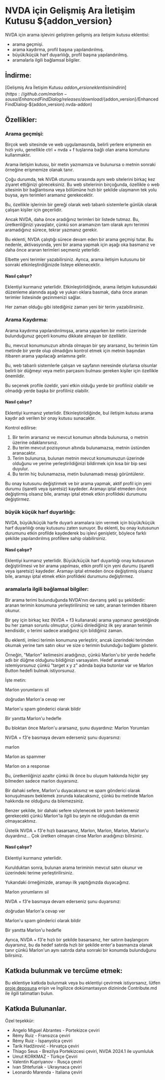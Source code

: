 # NVDA için Gelişmiş Ara İletişim Kutusu ${addon_version}
NVDA için arama işlevini geliştiren gelişmiş ara iletişim kutusu eklentisi:  

* arama geçmişi.  
* arama kaydırma, profil başına yapılandırılmış.  
* büyük/küçük harf duyarlılığı, profil başına yapılandırılmış.  
* aramalarla ilgili bağlamsal bilgiler.  

## İndirme:  
[Gelişmiş Ara İletişim Kutusu ${addon_version} eklentisini indirin](https://github.com/marlon-sousa/EnhancedFindDialog/releases/download/${addon_version}/EnhancedFindDialog-${addon_version}.nvda-addon)

## Özellikler:  

### Arama geçmişi:  
Birçok web sitesinde ve web uygulamasında, belirli yerlere erişmenin en hızlı yolu, genellikle ctrl + nvda + f tuşlarına bağlı olan arama komutunu kullanmaktır.  

Arama iletişim kutusu, bir metin yazmamıza ve bulunursa o metnin sonraki örneğine erişmemize olanak tanır.

Çoğu durumda, tek NVDA oturumu sırasında aynı web sitelerini birkaç kez ziyaret ettiğinizi göreceksiniz. Bu web sitelerinin birçoğunda, özellikle o web sitesinin bir bağlantısına veya bölümüne hızlı bir şekilde ulaşmanın tek yolu buysa, aynı terimleri aramanız gerekecektir.  

Bu, özellikle işlerinin bir gereği olarak web tabanlı sistemlerle günlük olarak çalışan kişiler için geçerlidir.  

Ancak NVDA, daha önce aradığınız terimleri bir listede tutmaz. Bu, üretkenliğinizi yavaşlatır, çünkü son aramanızın tam olarak aynı terimini aramadığınız sürece, tekrar yazmanız gerekir.  

Bu eklenti, NVDA çalıştığı sürece devam eden bir arama geçmişi tutar. Bu nedenle, aktivasyonda, yeni bir arama yapmak için aşağı oka basmanız ve daha önce aranan terimleri seçmeniz yeterlidir.  

Elbette yeni terimler yazabilirsiniz. Ayrıca, arama iletişim kutusunu bir sonraki etkinleştirdiğinizde listeye eklenecektir.  

#### Nasıl çalışır?  

Eklentiyi kurmanız yeterlidir. Etkinleştirildiğinde, arama iletişim kutusundaki düzenleme alanında aşağı ve yukarı oklara basmak, daha önce aranan terimler listesinde gezinmenizi sağlar.  

Her zaman olduğu gibi istediğiniz zaman yeni bir terim yazabilirsiniz.  

### Arama Kaydırma:  

Arama kaydırma yapılandırılmışsa, arama yaparken bir metin üzerinde bulunduğunuz geçerli konumu dikkate almayan bir özelliktir.  

Bu, mevcut konumunuzun altında olmayan bir şey ararsanız, bu terimin tüm metinde bir yerde olup olmadığını kontrol etmek için metnin başından itibaren arama yapılacağı anlamına gelir.  

Bu, web tabanlı sistemlerle çalışan ve sayfanın neresinde olurlarsa olsunlar belirli bir düğmeyi veya metin parçasını bulması gereken kişiler için özellikle önemlidir.  

Bu seçenek profile özeldir, yani etkin olduğu yerde bir profiliniz olabilir ve olmadığı yerde başka bir profiliniz olabilir.  

#### Nasıl çalışır?  

Eklentiyi kurmanız yeterlidir. Etkinleştirildiğinde, bul iletişim kutusu arama kaydır adı verilen bir onay kutusu sunacaktır.  

Kontrol edilirse:  

1. Bir terim ararsanız ve mevcut konumun altında bulunursa, o metnin üzerine odaklanırsınız.  
2. Bu terim mevcut pozisyonun altında bulunamazsa, metnin üstünden aranacaktır.  
3. Terim bulunursa, bulunan metnin mevcut konumunuzun üzerinde olduğunu ve yerine yerleştirildiğinizi bildirmek için kısa bir bip sesi duyulur.  
4. Bu terim hiç bulunamazsa, metin bulunamadı mesajı görüntülenir.  

Bu onay kutusunu değiştirmek ve bir arama yapmak, aktif profil için yeni durumu (işaretli veya işaretsiz) kaydeder. Aramayı iptal etmeden önce değiştirmiş olsanız bile, aramayı iptal etmek etkin profildeki durumunu değiştirmez.  

### büyük küçük harf duyarlılığı:  

NVDA, büyük/küçük harfe duyarlı aramalara izin vermek için büyük/küçük harf duyarlılığı onay kutusunu zaten sunuyor. Bu eklenti, bu onay kutusunun durumunu etkin profilde kaydederek bu işlevi genişletir, böylece farklı şekilde yapılandırılmış profillere sahip olabilirsiniz.  

#### Nasıl çalışır?  

Eklentiyi kurmanız yeterlidir. Büyük/küçük harf duyarlılığı onay kutusunun değiştirilmesi ve bir arama yapılması, etkin profil için yeni durumu (işaretli veya işaretsiz) kaydeder. Aramayı iptal etmeden önce değiştirmiş olsanız bile, aramayı iptal etmek etkin profildeki durumunu değiştirmez.  

### aramalarla ilgili bağlamsal bilgiler:  

Bir arama terimi bulunduğunda NVDA'nın davranış şekli şu şekildedir: aranan terimin konumuna yerleştirilirsiniz ve satır, aranan terimden itibaren okunur.  

Bir şey için birkaç kez (NVDA + f3 kullanarak) arama yapmanız gerektiğinde bu her zaman sorunlu olmuştur, çünkü dinlediğiniz ilk şey aranan terimin kendisidir, o terimi sadece aradığınız için bildiğiniz zaman.  

Bu eklenti, imleci terimin konumuna yerleştirir, ancak üzerindeki terimden okumak yerine tam satırı okur ve size o terimin bulunduğu bağlamı gösterir.  

Örneğin, "Marlon" kelimesini aradığınızı, çünkü Marlon'u bir yerde hedefle adlı bir düğme olduğunu bildiğinizi varsayalım. Hedef aramak istemiyorsunuz çünkü "target x y z" adında başka butonlar var ve Marlon Button hedefi bulmak istiyorsunuz.

İşte metin:  

Marlon yorumlarını sil  

doğrudan Marlon'a cevap ver  

Marlon'u spam gönderici olarak bildir  

Bir yanıtta Marlon'u hedefle  

Bu bloktan önce Marlon'u ararsanız, şunu duyardınız:
Marlon Yorumları  

NVDA + f3'e basmaya devam ederseniz şunu duyarsınız:  

marlon  

Marlon as spammer

Marlon on a response

Bu, üretkenliğinizi azaltır çünkü ilk önce bu oluşum hakkında hiçbir şey bilmeden sadece marlon duyarsınız.  

Bir dahaki sefere, Marlon'u duyacaksınız ve spam gönderici olarak konuşulmasını beklemek zorunda kalacaksınız, çünkü bu metinde Marlon hakkında ne olduğunu da bilemezsiniz.  

Benzer şekilde, bir dahaki sefere söylenecek bir yanıtı beklemeniz gerekecekti çünkü Marlon'la ilgili bu şeyin ne olduğundan da emin olmayacaktınız.  

Üstelik NVDA + f3'e hızlı basarsanız, Marlon, Marlon, Marlon, Marlon'u duyardınız... Çok üretken olmayan cinse Marlon aradığınızı bilirsiniz.  

#### Nasıl çalışır?  

Eklentiyi kurmanız yeterlidir.

Kurulduktan sonra, bulunan arama teriminin mevcut satırı okunur ve üzerindeki terime yerleştirilirsiniz.  

Yukarıdaki örneğimizde, aramayı ilk yaptığınızda duyacağınız.  

Marlon yorumlarını sil  

NVDA + f3'e basmaya devam ederseniz şunu duyarsınız:  

doğrudan Marlon'a cevap ver  

Marlon'u spam gönderici olarak bildir  

Bir yanıtta Marlon'u hedefle  

Ayrıca, NVDA + f3'e hızlı bir şekilde basarsanız, her satırın başlangıcını duyarsınız, bu da hedef satırda hızlı bir şekilde enter'a basmanıza olanak tanır çünkü Marlon'un aynı satırda daha sonraki bir konumda bulunduğunu bilirsiniz.  

## Katkıda bulunmak ve tercüme etmek:  

Bu eklentiye katkıda bulunmak veya bu eklentiyi çevirmek istiyorsanız, lütfen [proje deposuna](https://github.com/marlon-sousa/EnhancedFindDialog) erişin ve İngilizce dokümantasyon dizininde Contribute.md ile ilgili talimatları bulun.  

## Katkıda Bulunanlar.  

Özel teşekkür:  


* Angelo Miguel Abrantes - Portekizce çeviri  
* Rémy Ruiz - Fransızca çeviri
* Rémy Ruiz - İspanyolca çeviri  
* Tarik Hadžirović - Hırvatça çeviri
*  Thiago Seus - Brezilya Portekizcesi çeviri, NVDA 2024.1 ile uyumluluk
* Umut KORKMAZ - Türkçe Çeviri  
* Valentin Kupriyanov - Rusça çeviri  
* Ivan Shtefuriak - Ukraynaca çeviri
* Leonardo Marenda - Italiana çeviri
